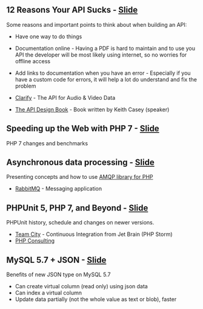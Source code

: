 ## 12 Reasons Your API Sucks - [Slide](https://speakerdeck.com/caseysoftware/12-reasons-your-api-sucks-1)

Some reasons and important points to think about when building an API:
* Have one way to do things
* Documentation online - Having a PDF is hard to maintain and to use you API the developer will be most likely using internet, so no worries for offline access
* Add links to documentation when you have an error - Especially if you have a custom code for errors, it will help a lot do understand and fix the problem

* [Clarify](http://clarify.io/) - The API for Audio & Video Data
* [The API Design Book](http://www.theapidesignbook.com/) - Book written by Keith Casey (speaker)

## Speeding up the Web with PHP 7 - [Slide](http://talks.php.net/confoo16#/)

PHP 7 changes and benchmarks

## Asynchronous data processing - [Slide](https://speakerdeck.com/agiuliano/asynchronous-data-processing-confoo)

Presenting concepts and how to use [AMQP library for PHP](https://github.com/php-amqplib/php-amqplib)

* [RabbitMQ](https://www.rabbitmq.com/) - Messaging application

## PHPUnit 5, PHP 7, and Beyond - [Slide](https://thephp.cc/dates/2016/02/confoo/phpunit-5-php-7-and-beyond)

PHPUnit history, schedule and changes on newer versions.

* [Team City](https://www.jetbrains.com/teamcity/) - Continuous Integration from Jet Brain (PHP Storm)
* [PHP Consulting](https://thephp.cc/)

## MySQL 5.7 + JSON - [Slide](http://www.slideshare.net/morgo/mysql-57-json)

Benefits of new JSON type on MySQL 5.7

* Can create virtual column (read only) using json data
* Can index a virtual column
* Update data partially (not the whole value as text or blob), faster
